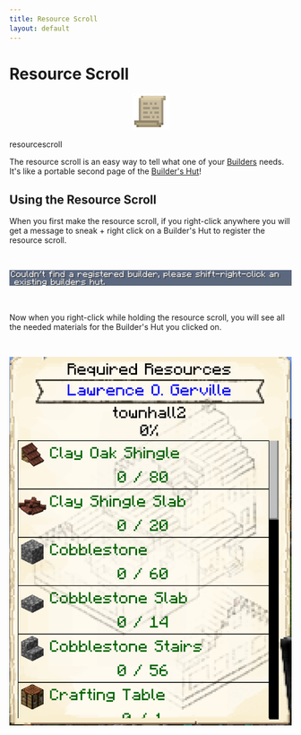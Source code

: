 ```yaml
---
title: Resource Scroll
layout: default
---
```

# Resource Scroll 

<div class="infobox box text-center">
    <p style="text-align:center;"><img src="../../assets/images/icons/minecolonies/resourcescroll.png" alt="Resource Scroll"></p>
    <recipe>resourcescroll</recipe>
</div>

The resource scroll is an easy way to tell what one of your [Builders](../../source/workers/builder) needs. It's like a portable second page of the [Builder's Hut](../../source/buildings/builder)!

## Using the Resource Scroll

When you first make the resource scroll, if you right-click anywhere you will get a message to sneak + right click on a Builder's Hut to register the resource scroll. 

<br>
<p style="text-align:center;"><img src="../../assets/images/misc/resourcebuilderinitmessage.png" alt="Resource Scroll Initial Message"></p>
<br>

Now when you right-click while holding the resource scroll, you will see all the needed materials for the Builder's Hut you clicked on.

<br>
<p style="text-align:center;"><img src="../../assets/images/gui/resourcescrollgui.png" alt="Resource Scroll GUI"></p>
<br>
